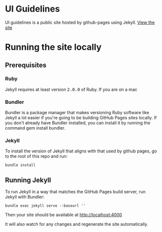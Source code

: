 # UI Guidelines


UI guidelines is a public site hosted by github-pages using Jekyll.
<a href="http://brightinteractive.github.io/ui-guidelines/">View the site</a>

# Running the site locally


## Prerequisites

### Ruby
Jekyll requires at least version <kbd>2.0.0</kbd> of Ruby. If you are on a mac

### Bundler
Bundler is a package manager that makes versioning Ruby software like Jekyll a lot easier if you're going to be building GitHub Pages sites locally. If you don't already have Bundler installed, you can install it by running the command gem install bundler.

### Jekyll
To install the version of Jekyll that aligns with that used by github pages, go to the root of this repo and run:
	
	bundle install


## Running Jekyll

To run Jekyll in a way that matches the GitHub Pages build server, run Jekyll with Bundler:

	bundle exec jekyll serve --baseurl ''

Then your site should be available at <a href="http://localhost:4000" target="_blank">http://localhost:4000</a>


It will also watch for any changes and regenerate the site automatically.
